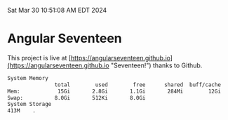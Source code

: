 Sat Mar 30 10:51:08 AM EDT 2024

# Angular Seventeen


This project is live at [https://angularseventeen.github.io](https://angularseventeen.github.io "Seventeen!") thanks to Github.

```bash
System Memory
               total        used        free      shared  buff/cache   available
Mem:            15Gi       2.8Gi       1.1Gi       284Mi        12Gi        12Gi
Swap:          8.0Gi       512Ki       8.0Gi
System Storage
413M	.
